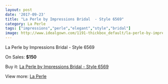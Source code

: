 ```yaml
---
layout: post
date: '2017-09-23'
title: "La Perle by Impressions Bridal  - Style 6569"
category: La Perle
tags: ["impressions","perle","elegant","style","bridal"]
image: http://www.idealgown.com/1191-thickbox_default/la-perle-by-impressions-bridal-style-6569.jpg
---
```

La Perle by Impressions Bridal  - Style 6569

On Sales: **$150**
<a href="https://www.idealgown.com/en/la-perle/554-la-perle-by-impressions-bridal-style-6569.html"><amp-img layout="responsive" width="600" height="600" src="//www.idealgown.com/1191-thickbox_default/la-perle-by-impressions-bridal-style-6569.jpg" alt="La Perle by Impressions Bridal  - Style 6569 0" /></a>
<a href="https://www.idealgown.com/en/la-perle/554-la-perle-by-impressions-bridal-style-6569.html"><amp-img layout="responsive" width="600" height="600" src="//www.idealgown.com/1193-thickbox_default/la-perle-by-impressions-bridal-style-6569.jpg" alt="La Perle by Impressions Bridal  - Style 6569 1" /></a>
<a href="https://www.idealgown.com/en/la-perle/554-la-perle-by-impressions-bridal-style-6569.html"><amp-img layout="responsive" width="600" height="600" src="//www.idealgown.com/1192-thickbox_default/la-perle-by-impressions-bridal-style-6569.jpg" alt="La Perle by Impressions Bridal  - Style 6569 2" /></a>

Buy it: [La Perle by Impressions Bridal  - Style 6569](https://www.idealgown.com/en/la-perle/554-la-perle-by-impressions-bridal-style-6569.html "La Perle by Impressions Bridal  - Style 6569")

View more: [La Perle](https://www.idealgown.com/en/8-la-perle "La Perle")